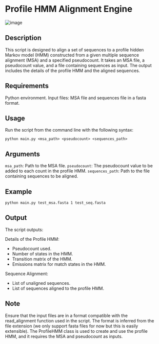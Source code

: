 # Profile HMM Alignment Engine
![image](https://github.com/alh322/Profile-HMM-Alignment-Engine/assets/117471005/44ccac32-4fa8-4527-b35e-33e96cac0b64)




## Description

This script is designed to align a set of sequences to a profile hidden Markov model (HMM) constructed from a given multiple sequence alignment (MSA) and a specified pseudocount. It takes an MSA file, a pseudocount value, and a file containing sequences as input. The output includes the details of the profile HMM and the aligned sequences.

## Requirements

Python environment.
Input files: MSA file and sequences file in a fasta format.

## Usage

Run the script from the command line with the following syntax:

```
python main.py <msa_path> <pseudocount> <sequences_path>
```

## Arguments

`msa_path`: Path to the MSA file.
`pseudocount`: The pseudocount value to be added to each count in the profile HMM.
`sequences_path`: Path to the file containing sequences to be aligned.

## Example

```
python main.py test_msa.fasta 1 test_seq.fasta
```

## Output

The script outputs:

Details of the Profile HMM:

- Pseudocount used.
- Number of states in the HMM.
- Transition matrix of the HMM.
- Emissions matrix for match states in the HMM.

Sequence Alignment:

- List of unaligned sequences.
- List of sequences aligned to the profile HMM.

## Note

Ensure that the input files are in a format compatible with the read_alignment function used in the script. The format is inferred from the file extension (we only support fasta files for now but this is easily extensible). The ProfileHMM class is used to create and use the profile HMM, and it requires the MSA and pseudocount as inputs.
